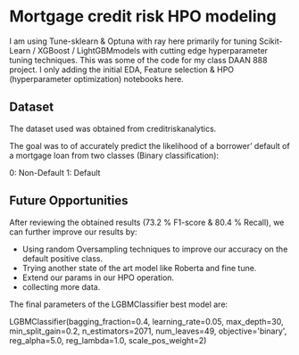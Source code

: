 # Mortgage credit risk HPO modeling

I am using Tune-sklearn & Optuna with ray here primarily for tuning Scikit-Learn / XGBoost / LightGBMmodels with cutting edge hyperparameter tuning techniques. This was some of the code for my class DAAN 888 project. I only adding the initial EDA, Feature selection & HPO (hyperparameter optimization) notebooks here.


## Dataset

The dataset used was obtained from creditriskanalytics.

The goal was to of accurately predict the likelihood of a borrower’ default of a mortgage loan from two classes (Binary classification):

0: Non-Default
1: Default


## Future Opportunities

After reviewing the obtained results (73.2 % F1-score & 80.4 % Recall), we can further improve our results by:
* Using random Oversampling techniques to improve our accuracy on the default positive class.
* Trying another state of the art model like Roberta and fine tune. 
* Extend our params in our HPO operation.
* collecting more data.

The final parameters of the LGBMClassifier best model are:

LGBMClassifier(bagging_fraction=0.4, learning_rate=0.05, max_depth=30,
               min_split_gain=0.2, n_estimators=2071, num_leaves=49,
               objective='binary', reg_alpha=5.0, reg_lambda=1.0,
               scale_pos_weight=2)